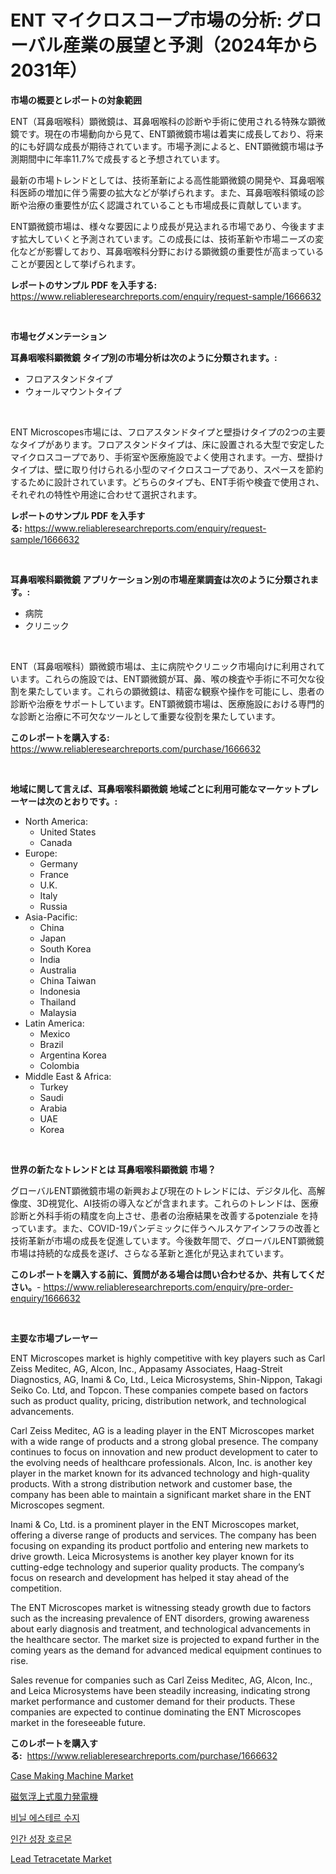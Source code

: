 <p><h1>ENT マイクロスコープ市場の分析: グローバル産業の展望と予測（2024年から2031年）</h1></p><p><strong>市場の概要とレポートの対象範囲</strong></p>
<p><p>ENT（耳鼻咽喉科）顕微鏡は、耳鼻咽喉科の診断や手術に使用される特殊な顕微鏡です。現在の市場動向から見て、ENT顕微鏡市場は着実に成長しており、将来的にも好調な成長が期待されています。市場予測によると、ENT顕微鏡市場は予測期間中に年率11.7%で成長すると予想されています。</p><p>最新の市場トレンドとしては、技術革新による高性能顕微鏡の開発や、耳鼻咽喉科医師の増加に伴う需要の拡大などが挙げられます。また、耳鼻咽喉科領域の診断や治療の重要性が広く認識されていることも市場成長に貢献しています。</p><p>ENT顕微鏡市場は、様々な要因により成長が見込まれる市場であり、今後ますます拡大していくと予測されています。この成長には、技術革新や市場ニーズの変化などが影響しており、耳鼻咽喉科分野における顕微鏡の重要性が高まっていることが要因として挙げられます。</p></p>
<p><strong>レポートのサンプル PDF を入手する:</strong> <a href="https://www.reliableresearchreports.com/enquiry/request-sample/1666632">https://www.reliableresearchreports.com/enquiry/request-sample/1666632</a></p>
<p>&nbsp;</p>
<p><strong>市場セグメンテーション</strong></p>
<p><strong>耳鼻咽喉科顕微鏡 タイプ別の市場分析は次のように分類されます。:</strong></p>
<p><ul><li>フロアスタンドタイプ</li><li>ウォールマウントタイプ</li></ul></p>
<p>&nbsp;</p>
<p><p>ENT Microscopes市場には、フロアスタンドタイプと壁掛けタイプの2つの主要なタイプがあります。フロアスタンドタイプは、床に設置される大型で安定したマイクロスコープであり、手術室や医療施設でよく使用されます。一方、壁掛けタイプは、壁に取り付けられる小型のマイクロスコープであり、スペースを節約するために設計されています。どちらのタイプも、ENT手術や検査で使用され、それぞれの特性や用途に合わせて選択されます。</p></p>
<p><strong>レポートのサンプル PDF を入手する:</strong>&nbsp;<a href="https://www.reliableresearchreports.com/enquiry/request-sample/1666632">https://www.reliableresearchreports.com/enquiry/request-sample/1666632</a></p>
<p>&nbsp;</p>
<p><strong> 耳鼻咽喉科顕微鏡 アプリケーション別の市場産業調査は次のように分類されます。:</strong></p>
<p><ul><li>病院</li><li>クリニック</li></ul></p>
<p>&nbsp;</p>
<p><p>ENT（耳鼻咽喉科）顕微鏡市場は、主に病院やクリニック市場向けに利用されています。これらの施設では、ENT顕微鏡が耳、鼻、喉の検査や手術に不可欠な役割を果たしています。これらの顕微鏡は、精密な観察や操作を可能にし、患者の診断や治療をサポートしています。ENT顕微鏡市場は、医療施設における専門的な診断と治療に不可欠なツールとして重要な役割を果たしています。</p></p>
<p><strong>このレポートを購入する:</strong>&nbsp; <a href="https://www.reliableresearchreports.com/purchase/1666632">https://www.reliableresearchreports.com/purchase/1666632</a></p>
<p>&nbsp;</p>
<p><strong>地域に関して言えば、耳鼻咽喉科顕微鏡 地域ごとに利用可能なマーケットプレーヤーは次のとおりです。:</strong></p>
<p><ul>
    <li>
        North America:
        <ul>
            <li>United States</li>
            <li>Canada</li>
        </ul>
    </li>
    <li>
        Europe:
        <ul>
            <li>Germany</li>
            <li>France</li>
            <li>U.K.</li>
            <li>Italy</li>
            <li>Russia</li>
        </ul>
    </li>
    <li>
        Asia-Pacific:
        <ul>
            <li>China</li>
            <li>Japan</li>
            <li>South Korea</li>
            <li>India</li>
            <li>Australia</li>
            <li>China Taiwan</li>
            <li>Indonesia</li>
            <li>Thailand</li>
            <li>Malaysia</li>
        </ul>
    </li>
    <li>
        Latin America:
        <ul>
            <li>Mexico</li>
            <li>Brazil</li>
            <li>Argentina Korea</li>
            <li>Colombia</li>
        </ul>
    </li>
    <li>
        Middle East & Africa:
        <ul>
            <li>Turkey</li>
            <li>Saudi</li>
            <li>Arabia</li>
            <li>UAE</li>
            <li>Korea</li>
        </ul>
    </li>
    </ul></p>
<p>&nbsp;</p>
<p><strong>世界の新たなトレンドとは 耳鼻咽喉科顕微鏡 市場？</strong></p>
<p><p>グローバルENT顕微鏡市場の新興および現在のトレンドには、デジタル化、高解像度、3D視覚化、AI技術の導入などが含まれます。これらのトレンドは、医療診断と外科手術の精度を向上させ、患者の治療結果を改善するpotenziale を持っています。また、COVID-19パンデミックに伴うヘルスケアインフラの改善と技術革新が市場の成長を促進しています。今後数年間で、グローバルENT顕微鏡市場は持続的な成長を遂げ、さらなる革新と進化が見込まれています。</p></p>
<p><strong>このレポートを購入する前に、質問がある場合は問い合わせるか、共有してください。</strong>- <a href="https://www.reliableresearchreports.com/enquiry/pre-order-enquiry/1666632">https://www.reliableresearchreports.com/enquiry/pre-order-enquiry/1666632</a></p>
<p>&nbsp;</p>
<p><strong>主要な市場プレーヤー</strong></p>
<p><p>ENT Microscopes market is highly competitive with key players such as Carl Zeiss Meditec, AG, Alcon, Inc., Appasamy Associates, Haag-Streit Diagnostics, AG, Inami & Co, Ltd., Leica Microsystems, Shin-Nippon, Takagi Seiko Co. Ltd, and Topcon. These companies compete based on factors such as product quality, pricing, distribution network, and technological advancements.</p><p>Carl Zeiss Meditec, AG is a leading player in the ENT Microscopes market with a wide range of products and a strong global presence. The company continues to focus on innovation and new product development to cater to the evolving needs of healthcare professionals. Alcon, Inc. is another key player in the market known for its advanced technology and high-quality products. With a strong distribution network and customer base, the company has been able to maintain a significant market share in the ENT Microscopes segment.</p><p>Inami & Co, Ltd. is a prominent player in the ENT Microscopes market, offering a diverse range of products and services. The company has been focusing on expanding its product portfolio and entering new markets to drive growth. Leica Microsystems is another key player known for its cutting-edge technology and superior quality products. The company’s focus on research and development has helped it stay ahead of the competition.</p><p>The ENT Microscopes market is witnessing steady growth due to factors such as the increasing prevalence of ENT disorders, growing awareness about early diagnosis and treatment, and technological advancements in the healthcare sector. The market size is projected to expand further in the coming years as the demand for advanced medical equipment continues to rise.</p><p>Sales revenue for companies such as Carl Zeiss Meditec, AG, Alcon, Inc., and Leica Microsystems have been steadily increasing, indicating strong market performance and customer demand for their products. These companies are expected to continue dominating the ENT Microscopes market in the foreseeable future.</p></p>
<p><strong>このレポートを購入する:</strong>&nbsp;&nbsp;<a href="https://www.reliableresearchreports.com/purchase/1666632">https://www.reliableresearchreports.com/purchase/1666632</a></p>
<p><p><a href="https://view.publitas.com/reportprime-1/case-making-machine-market-size-and-examines-its-market-scope-with-a-primary-focus-on-growth-opportunities-and-forecasted-trends-spanning-from-2024-to-2031/">Case Making Machine Market</a></p><p><a href="https://medium.com/@josephee58/%E3%83%9E%E3%82%B0%E3%83%AC%E3%83%96%E9%A2%A8%E5%8A%9B%E7%99%BA%E9%9B%BB%E7%99%BA%E9%9B%BB%E6%A9%9F%E5%B8%82%E5%A0%B4%E3%81%AF-%E5%B8%82%E5%A0%B4%E3%82%B7%E3%82%A7%E3%82%A2-%E3%82%B5%E3%82%A4%E3%82%BA-%E3%81%8A%E3%82%88%E3%81%B32031%E5%B9%B4%E3%81%BE%E3%81%A7%E3%81%AE%E4%BA%88%E6%B8%AC%E3%81%AB%E7%84%A6%E7%82%B9%E3%82%92%E5%BD%93%E3%81%A6%E3%81%A6%E3%81%84%E3%81%BE%E3%81%99-788b745226a5">磁気浮上式風力発電機</a></p><p><a href="https://medium.com/@thib_harou/%EB%B0%94%EC%9D%B4%EB%8B%90-%EC%97%90%EC%8A%A4%ED%85%8C%EB%A5%B4-%EC%88%98%EC%A7%80-%EC%8B%9C%EC%9E%A5-%EA%B2%BD%EC%9F%81-%EB%B6%84%EC%84%9D-%EC%8B%9C%EC%9E%A5-%EB%8F%99%ED%96%A5-%EB%B0%8F-2031%EB%85%84%EA%B9%8C%EC%A7%80%EC%9D%98-%EC%98%88%EC%B8%A1-2df34f5bedee">비닐 에스테르 수지</a></p><p><a href="https://medium.com/@everettilkinson56562023/%EC%9D%B8%EA%B0%84-%EC%84%B1%EC%9E%A5-%ED%98%B8%EB%A5%B4%EB%AA%AC-%EC%8B%9C%EC%9E%A5-%EC%84%B1%EA%B3%B5%EC%A0%81%EC%9D%B8-%EB%B9%84%EC%A6%88%EB%8B%88%EC%8A%A4-%EC%A0%84%EB%9E%B5%EC%9D%98-%EC%97%B4%EC%87%A0-2031%EB%85%84%EA%B9%8C%EC%A7%80%EC%9D%98-%EC%98%88%EC%B8%A1-a8c9e0aca111">인간 성장 호르몬</a></p><p><a href="https://five-trouble-98a.notion.site/Lead-Tetracetate-Market-Size-Growth-Outlook-from-2024-to-2031-projecting-at-Market-s-Trends-Analys-b1be4cae8728404387c8145324c4b8f4">Lead Tetracetate Market</a></p></p>